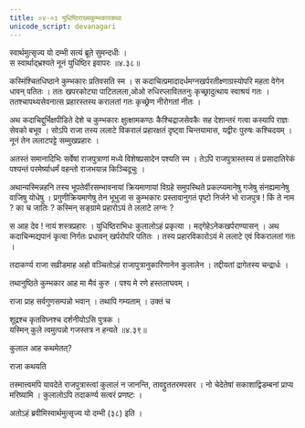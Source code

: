 ```yaml
---
title: ०४-०३ युधिष्ठिराख्यकुम्भकारकथा
unicode_script: devanagari
---
```

स्वार्थमुत्सृज्य यो दम्भी सत्यं ब्रूते सुमन्दधीः ।  
स स्वार्थाद्भ्रश्यते नूनं युधिष्ठिर इवापरः ॥४.३८॥

कस्मिंश्चितधिष्ठाने कुम्भकारः प्रतिवसति स्म । स कदाचित्प्रमादादर्धमग्नखर्परतीक्ष्णाग्रस्योपरि महता वेगेन धावन् पतितः । ततः खपरकोट्या पाटितलला¸ओओ रुधिरप्लाविततनुः कृच्छ्रादुत्थाय स्वाश्रयं गतः । ततश्चापथ्यसेवनात्स प्रहारस्तस्य करालतां गतः कृच्छ्रेण नीरोगतां नीतः ।  

अथ कदाचिद्दुर्भिक्षपीडिते देशे च कुम्भकारः क्षुत्क्षामकण्ठः कैश्चिद्राजसेवकैः सह देशान्तरं गत्वा कस्यापि राज्ञः सेवको बभूव । सोऽपि राजा तस्य ललाटे विकरालं प्रहारक्षतं दृष्ट्वा चिन्तयामास, यद्वीरः पुरुषः कश्चिदयम् । नूनं तेन ललाटपट्टे सम्मुखप्रहारः ।  

अतस्तं समानादिभिः सर्वेषां राजपुत्राणां मध्ये विशेषप्रसादेन पश्यति स्म । तेऽपि राजपुत्रास्तस्य तं प्रसादातिरेकं पश्यन्तं परमेर्ष्याधर्मं वहन्तो राजभयान्न किञ्चिदूचुः ।  

अथान्यस्मिन्नहनि तस्य भूपतेर्वीरसम्भावनायां क्रियमाणायां विग्रहे समुपस्थिते प्रकल्प्यमानेषु गजेषु संनह्यमानेषु वाजिषु योधेषु । प्रगुणीक्रियमाणेषु तेन भूभुजा स कुम्भकारः प्रस्तावानुगतं पृष्टो निर्जने भो राजपुत्र ! किं ते नाम ? का च जातिः ? कस्मिन् सङ्ग्रामे प्रहारोऽयं ते ललाटे लग्नः ?

स आह देव ! नायं शस्त्रप्रहारः । युधिष्ठिराभिधः कुलालोऽहं प्रकृत्या । मद्गेहेऽनेकखर्पराण्यासन् । अथ कदाचिन्मद्यपानं कृत्वा निर्गतः प्रधावन् खर्परोपरि पतितः । तस्य प्रहारविकारोऽयं मे ललाटे एवं विकरालतां गतः ।  

तदाकर्ण्य राजा सव्रीडमाह अहो वञ्चितोऽहं राजापुत्रानुकारिणानेन कुलालेन । तद्दीयतां द्रागेतस्य चन्द्रार्धः ।  

तथानुष्ठिते कुम्भकार आह मा मैवं कुरु । पश्य मे रणे हस्तलाघवम् ।  

राजा प्राह सर्वगुणसम्पन्नो भवान् । तथापि गम्यताम् । उक्तं च

शूद्रश्च कृतविघ्नश्च दर्शनीयोऽसि पुत्रक ।  
यस्मिन् कुले त्वमुत्पन्नो गजस्तत्र न हन्यते ॥४.३९॥

कुलाल आह कथमेतत्?

राजा कथयति

<div class="js_include" url="../04-04_simhadampatIkathA/"  newLevelForH1="3" includeTitle="true"> </div>

तस्मात्त्वमपि यावदेते राजपुत्रास्त्वां कुलालं न जानन्ति, तावद्द्रुततरमपसर । नो चेदेतेषां सकाशाद्विडम्बनां प्राप्य मरिष्यामि । कुलालोऽपि तदाकर्ण्य सत्वरं प्रणष्टः ।  

अतोऽहं ब्रवीमिस्वार्थमुत्सृज्य यो दम्भी (३८) इति ।  
